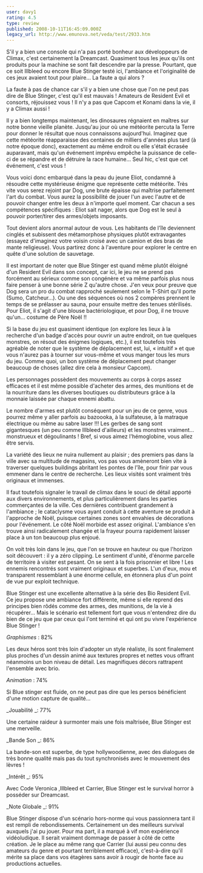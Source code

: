 ```yaml
---
user: davy1
rating: 4.5
type: review
published: 2008-10-11T16:45:09.000Z
legacy_url: http://www.emunova.net/veda/test/2933.htm
---
```

S'il y a bien une console qui n'a pas porté bonheur aux développeurs de Climax, c'est certainement la Dreamcast. Quasiment tous les jeux qu'ils ont produits pour la machine se sont fait descendre par la presse. Pourtant, que ce soit Illbleed ou encore Blue Stinger testé ici, l'ambiance et l'originalité de ces jeux avaient tout pour plaire... La faute a qui alors ?  

  

La faute à pas de chance car s'il y a bien une chose que l'on ne peut pas dire de Blue Stinger, c'est qu'il est mauvais ! Amateurs de Resident Evil et consorts, réjouissez vous ! Il n'y a pas que Capcom et Konami dans la vie, il y a Climax aussi !  

Il y a bien longtemps maintenant, les dinosaures régnaient en maîtres sur notre bonne vieille planète. Jusqu'au jour où une météorite percuta la Terre pour donner le résultat que nous connaissons aujourd'hui. Imaginez que cette météorite réapparaisse des centaines de milliers d'années plus tard (à notre époque donc), exactement au même endroit ou elle s'était écrasée auparavant, mais qu'un événement imprévu empêche la puissance de celle-ci de se répandre et de détruire la race humaine... Seul hic, c'est que cet événement, c'est vous !  

Vous voici donc embarqué dans la peau du jeune Eliot, condamné à résoudre cette mystérieuse énigme que représente cette météorite. Très vite vous serez rejoint par Dog, une brute épaisse qui maîtrise parfaitement l'art du combat. Vous aurez la possibilité de jouer l'un avec l'autre et de pouvoir changer entre les deux à n'importe quel moment. Car chacun a ses compétences spécifiques : Eliot sait nager, alors que Dog est le seul à pouvoir porter/tirer des armes/objets imposants.  

Tout devient alors anormal autour de vous. Les habitants de l'île deviennent cinglés et subissent des métamorphose physiques plutôt extravagantes (essayez d'imaginez votre voisin croisé avec un camion et des bras de mante religieuse). Vous partirez donc à l'aventure pour explorer le centre en quête d'une solution de sauvetage.  

Il est important de noter que Blue Stinger est quand même plutôt éloigné d'un Resident Evil dans son concept, car ici, le jeu ne se prend pas forcément au sérieux comme son congénère et va même parfois plus nous faire penser à une bonne série Z qu'autre chose. J'en veux pour preuve que Dog sera un pro du combat rapproché seulement selon le T-Shirt qu'il porte (Sumo, Catcheur...). Ou une des séquences où nos 2 compères prennent le temps de se prélasser au sauna, pour ensuite mettre des tenues stérilisés. Pour Eliot, il s'agit d'une blouse bactériologique, et pour Dog, il ne trouve qu'un... costume de Père Noël !!  

Si la base du jeu est quasiment identique (on explore les lieux à la recherche d'un badge d'accès pour ouvrir un autre endroit, on tue quelques monstres, on résout des énigmes logiques, etc.), il est toutefois très agréable de noter que le système de déplacement est, lui, « intuitif » et que vous n'aurez pas à tourner sur vous-même et vous manger tous les murs du jeu. Comme quoi, un bon système de déplacement peut changer beaucoup de choses (allez dire cela à monsieur Capcom).  

Les personnages possèdent des mouvements au corps à corps assez efficaces et il est même possible d'acheter des armes, des munitions et de la nourriture dans les diverses boutiques ou distributeurs grâce à la monnaie laissée par chaque ennemi abattu.   

Le nombre d'armes est plutôt conséquent pour un jeu de ce genre, vous pourrez même y aller parfois au bazoooka, à la sulfateuse, à la matraque électrique ou même au sabre laser !!! Les gerbes de sang sont gigantesques (un peu comme Illbleed d'ailleurs) et les monstres vraiment... monstrueux et dégoulinants ! Bref, si vous aimez l'hémoglobine, vous allez être servis.  

  

La variété des lieux ne nuira nullement au plaisir ; des premiers pas dans la ville avec sa multitude de magasins, vos pas vous amèneront bien vite à traverser quelques buildings abritant les pontes de l'île, pour finir par vous emmener dans le centre de recherche. Les lieux visités sont vraiment très originaux et immenses.  

Il faut toutefois signaler le travail de climax dans le souci de détail apporté aux divers environnements, et plus particulièrement dans les parties commerçantes de la ville. Ces dernières contribuent grandement à l'ambiance ; le cataclysme vous ayant conduit à cette aventure se produit à l'approche de Noël, puisque certaines zones sont envahies de décorations pour l'événement. Le côté Noël morbide est assez original. L'ambiance s'en trouve ainsi radicalement changée et la frayeur pourra rapidement laisser place à un ton beaucoup plus enjoué.  

On voit très loin dans le jeu, que l'on se trouve en hauteur ou que l'horizon soit découvert : il y a zéro clipping. Le sentiment d'unité, d'énorme parcelle de territoire à visiter est pesant. On se sent à la fois prisonnier et libre ! Les ennemis rencontrés sont vraiment originaux et superbes. L'un d'eux, mou et transparent ressemblant à une énorme cellule, en étonnera plus d'un point de vue pur exploit technique.  

  

  

Blue Stinger est une excellente alternative à la série des Bio Resident Evil. Ce jeu propose une ambiance fort différente, même si elle reprend des principes bien rôdés comme des armes, des munitions, de la vie à récupérer... Mais le scénario est tellement fort que vous n'entendrez dire du bien de ce jeu que par ceux qui l'ont terminé et qui ont pu vivre l'expérience Blue Stinger !  

  

_Graphismes_ : 82%   

Les deux héros sont très loin d'adopter un style réaliste, ils sont finalement plus proches d'un dessin animé aux textures propres et nettes vous offrant néanmoins un bon niveau de détail. Les magnifiques décors rattrapent l'ensemble avec brio.  

  

_Animation_ : 74%   

Si Blue stinger est fluide, on ne peut pas dire que les persos bénéficient d'une motion capture de qualité...  

  

_Jouabilité _: 77%   

Une certaine raideur à surmonter mais une fois maîtrisée, Blue Stinger est une merveille.  

  

_Bande Son _: 86%   

La bande-son est superbe, de type hollywoodienne, avec des dialogues de très bonne qualité mais pas du tout synchronisés avec le mouvement des lèvres !  

  

_Intérêt _: 95%   

Avec Code Veronica ,Illbleed et Carrier, Blue Stinger est le survival horror à posséder sur Dreamcast.  

  

_Note Globale _: 91%   

Blue Stinger dispose d'un scénario hors-norme qui vous passionnera tant il est rempli de rebondissements. Certainement un des meilleurs survival auxquels j'ai pu jouer. Pour ma part, il a marqué à vif mon expérience vidéoludique. Il serait vraiment dommage de passer à côté de cette création. Je le place au même rang que Carrier (lui aussi peu connu des amateurs du genre et pourtant terriblement efficace), c'est-à-dire qu'il mérite sa place dans vos étagères sans avoir à rougir de honte face au productions actuelles.